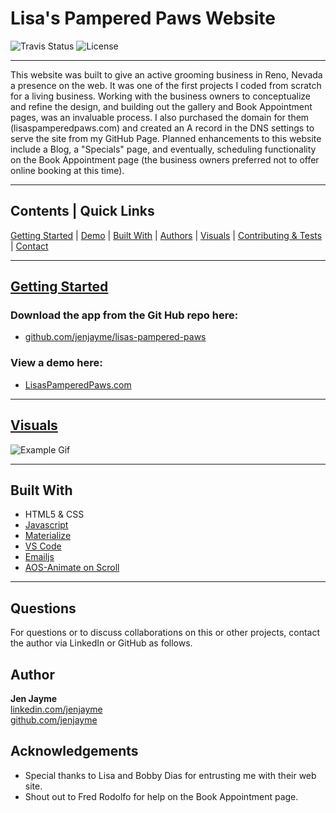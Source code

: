 # Lisa's Pampered Paws Website

![Travis Status](https://img.shields.io/travis/:jenjayme/:lisas-pampered-paws)
![License](https://img.shields.io/github/license/jenjayme/lisas-pampered-paws)
<hr>

This website was built to give an active grooming business in Reno, Nevada a presence on the web.  It was one of the first projects I coded from scratch for a living business.  Working with the business owners to conceptualize and refine the design, and building out the gallery and Book Appointment pages, was an invaluable process.  I also purchased the domain for them  (lisaspamperedpaws.com) and created an A record in the DNS settings to serve the site from my GitHub Page.  Planned enhancements to this website include a Blog, a "Specials" page, and eventually, scheduling functionality on the Book Appointment page (the business owners preferred not to offer online booking at this time).

<hr>

## Contents | Quick Links
[Getting Started](#start)     |     [Demo](#demo)     |     [Built With](#built)     |     [Authors](#author)     |     [Visuals](#visuals)     |     [Contributing & Tests](Contributing.md)     |     [Contact](#contact)

<hr>

## [Getting Started](#start)

### Download the app from the Git Hub repo here:
* [github.com/jenjayme/lisas-pampered-paws](https://github.com/jenjayme/lisas-pampered-paws)

### <a id="demo">View a demo here:</a> 
* [LisasPamperedPaws.com](lisaspamperedpaws.com/#demo)
<hr>

## [Visuals](#visuals)


![Example Gif](./images/example.gif)

<hr>

## <a id="built">Built With</a>
* HTML5 & CSS
* [Javascript](https://www.javascript.com/)
* [Materialize](https://materializecss.com/)
* [VS Code](https://code.visualstudio.com/)
* [Emailjs](https://www.emailjs.com/)
* [AOS-Animate on Scroll](https://michalsnik.github.io/aos/)

<hr>

## <a id="contact">Questions</a>
For questions or to discuss collaborations on this or other projects, contact the author via LinkedIn or GitHub as follows.

## <a id="author">Author</a>

**Jen Jayme**<br>
[linkedin.com/jenjayme](https://www.linkedin.com/in/jenjayme)<br>
[github.com/jenjayme](https://github.com/JenJayme)


## Acknowledgements
* Special thanks to Lisa and Bobby Dias for entrusting me with their web site.
* Shout out to Fred Rodolfo for help on the Book Appointment page.